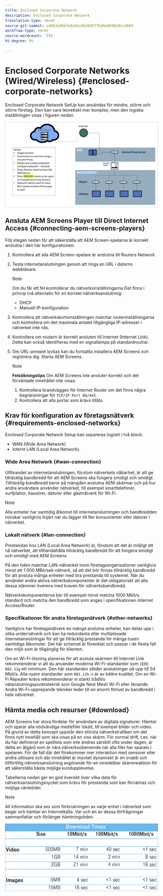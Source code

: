 ```yaml
---
title: Enclosed Corporate Network
description: Enclosed Corporate Network
translation-type: tm+mt
source-git-commit: ed683a86b7e8c6ec06309577bd0a8690a9cc4684
workflow-type: tm+mt
source-wordcount: '751'
ht-degree: 0%

---
```



# Enclosed Corporate Networks (Wired/Wireless) {#enclosed-corporate-networks}

Enclosed Corporate Network SetUp kan användas för mindre, större och större företag. Den kan vara teoretiskt mer komplex, men den logiska inställningen visas i figuren nedan.

![](/help/using/assets/enclosed-network-1.png)


## Ansluta AEM Screens Player till Direct Internet Access {#connecting-aem-screens-players}

Följ stegen nedan för att säkerställa att AEM Screen-spelarna är korrekt anslutna i den här konfigurationen:

1. Kontrollera att alla AEM Screen-spelare är anslutna till Routers Network.
1. Testa internetanslutningen genom att ringa en URL i datorns webbläsare.

   >[!NOTE]
   >Om du får ett fel kontrollerar du nätverksinställningarna.Det finns i princip två alternativ för en korrekt nätverksanslutning:
   >* DHCP
   >* Manuell IP-konfiguration


1. Kontrollera att nätverkskortsinställningen matchar routerinställningarna och kontrollera om det maximala antalet tillgängliga IP-adresser i nätverket inte nås.

1. Kontrollera om routern är korrekt ansluten till Internet (Internet Link). Detta kan också identifieras med en signallampa på standardroutrar.
1. Om URL-anropet lyckas kan du fortsätta installera AEM Screens och registrera dig. Starta AEM Screens.

   >[!NOTE]
   >**Felsökningstips**
   >Om AEM Screens inte ansluter korrekt och det förväntade innehållet inte visas:
   >
   >1. Kontrollera brandväggen för Internet Router om det finns några begränsningar för `TCP/IP Port 80/443`.
   >1. Kontrollera att alla portar som krävs tillåts.


## Krav för konfiguration av företagsnätverk {#requirements-enclosed-networks}

Enclosed Corporate Network Setup kan separeras logiskt i två block:

* WAN (Wide Area Network)
* Internt LAN (Local Area Network).

### Wide Area Network {#wan-connection}

Utförandet av internetanslutningen, förutom nätverkets nåbarhet, är att ge tillräcklig bandbredd för att AEM Screens ska fungera smidigt och smidigt.
*Tillräcklig bandbredd* beror på mängden anslutna AEM-skärmar och på hur andra användare använder nätverket, till exempel smarttelefoner, surfplattor, kassörer, datorer eller gästnätverk för Wi-Fi.

>[!NOTE]
>Alla enheter har samtidig åtkomst till internetanslutningen och bandbredden minskar vanligtvis linjärt när du lägger till fler konsumenter eller datorer i nätverket.

### Lokalt nätverk {#lan-connection}

Prestandan hos LAN (Local Area Network) är, förutom att det är möjligt att nå nätverket, att tillhandahålla tillräcklig bandbredd för att fungera smidigt och smidigt med AEM Screens.

På den tiden matchar LAN-nätverket inom företagsorganisationer vanligtvis minst ett 1 000 MBit/sek-nätverk, så att det bör finnas tillräcklig bandbredd för att ansluta många enheter med bra prestanda till systemet. När du använder andra aktiva nätverkskomponenter är det obligatoriskt att alla dessa stämmer överens med kraven för nätverksbandbredd.

Nätverkskomponenterna bör till exempel minst matcha 1000 Mbit/s standard och matcha den bandbredd som anges i specifikationen Internet Access/Router.

### Specifikationer för andra företagsnätverk {#other-networks}

Vanligtvis har företagsnätverk en mängd anslutna enheter, kan delas upp i olika undernätverk och kan ha redundanta eller multiplexade internetanslutningar för att ge tillräcklig prestanda för många tusen samtidiga åtkomster.
Det här schemat är förenklat och passar i de flesta fall den miljö som är tillgänglig för klienten.

Om en Wi-Fi-lösning planeras för att ansluta skärmen till Internet Link rekommenderar vi att du använder moderna Wi-Fi-standarder som `IEEE 802.11g` ett minimum. Den här standarden stöder anslutningar på upp till 54 Mbit/s. Alla *nyare* standarder som `802.11h-n` är av bättre kvalitet. Om en Wi-Fi Repeater krävs rekommenderar vi starkt trådlös nätanslutningspunktsteknik som Google Nest Mesh Wi-Fi eller liknande.
Andra Wi-Fi-upprepande tekniker leder till en enorm förlust av bandbredd i hela nätverket.

## Hämta media och resurser {#download}

AEM Screens har stora fördelar för användare av digitala signaturer. Hämtar och sparar alla nödvändiga mediefiler lokalt, till exempel bilder och video. På grund av detta koncept uppstår den största nätverkstrafiken om det finns nytt innehåll som ska visas på en viss skärm.
För normal drift, t.ex. när du har definierat en spellista som inte ändras särskilt ofta under dagen, är detta en åtgärd som är nära nätverksoberoende när alla filer har sparats i spelaren. För de fall där det förekommer mer interaktion med sensorer eller andra utlösare och där innehållet är mycket dynamiskt är en snabb och tillförlitlig nätverksanslutning avgörande för en omedelbar skärmreaktion för att säkerställa bästa möjliga kundupplevelse.

Tabellerna nedan ger en god översikt över vilka data för nätverksanslutningsnyckel som krävs för prestanda som kan förväntas och möjliga väntetider.

>[!NOTE]
>All information ska ses som förbrukningen av varje enhet i nätverket som begär och hämtar en Internetkälla. Var och en av dessa förfrågningar sammanfattar och förlänger hämtningstiden.

![](/help/using/assets/enclosed-network-download.png)